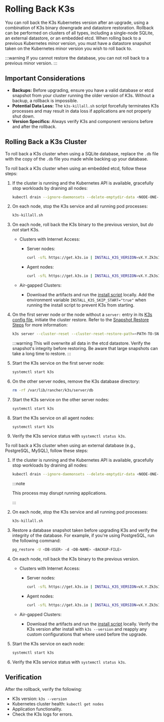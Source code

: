 # Rolling Back K3s

You can roll back the K3s Kubernetes version after an upgrade, using a combination of K3s binary downgrade and datastore restoration. Rollback can be performed on clusters of all types, including a single-node SQLite, an external datastore, or an embedded etcd. When rolling back to a previous Kubernetes minor version, you must have a datastore snapshot taken on the Kubernetes minor version you wish to roll back to.

:::warning
If you cannot restore the database, you can not roll back to a previous minor version.
:::

## Important Considerations

- **Backups:** Before upgrading, ensure you have a valid database or etcd snapshot from your cluster running the older version of K3s. Without a backup, a rollback is impossible.
- **Potential Data Loss:** The `k3s-killall.sh` script forcefully terminates K3s processes and may result in data loss if applications are not properly shut down.
- **Version Specifics:** Always verify K3s and component versions before and after the rollback.

## Rolling Back a K3s Cluster

<Tabs>
<TabItem value='SQLite' default>

To roll back a K3s cluster when using a SQLite database, replace the `.db` file with the copy of the `.db` file you made while backing up your database.

</TabItem>

<TabItem value='Embedded etcd' default>

To roll back a K3s cluster when using an embedded etcd, follow these steps:

1. If the cluster is running and the Kubernetes API is available, gracefully stop workloads by draining all nodes:

    ```bash
    kubectl drain --ignore-daemonsets --delete-emptydir-data <NODE-ONE-NAME> <NODE-TWO-NAME> <NODE-THREE-NAME> ...
    ```

1. On each node, stop the K3s service and all running pod processes:

    ```bash
    k3s-killall.sh
    ```

1. On each node, roll back the K3s binary to the previous version, but *do not* start K3s.

    - Clusters with Internet Access:

      - Server nodes:

        ```bash
        curl -sfL https://get.k3s.io | INSTALL_K3S_VERSION=vX.Y.Zk3s1 INSTALL_K3S_EXEC="server" INSTALL_K3S_SKIP_START="true" sh -
        ```

      - Agent nodes:

        ```bash
        curl -sfL https://get.k3s.io | INSTALL_K3S_VERSION=vX.Y.Zk3s1 INSTALL_K3S_EXEC="agent" INSTALL_K3S_SKIP_START="true" sh -
        ```

    - Air-gapped Clusters:

      - Download the artifacts and run the [install script](../installation/airgap.md#install-k3s) locally. Add the environment variable `INSTALL_K3S_SKIP_START="true"` when running the install script to prevent K3s from starting.

1. On the first server node or the node without a `server:` entry in its [K3s config file](../installation/configuration.md), initiate the cluster restore. Refer to the [Snapshot Restore Steps](../cli/etcd-snapshot.md#snapshot-restore-steps) for more information:

    ```bash
    k3s server --cluster-reset --cluster-reset-restore-path=<PATH-TO-SNAPSHOT>
    ```

    :::warning
    This will overwrite all data in the etcd datastore. Verify the snapshot's integrity before restoring. Be aware that large snapshots can take a long time to restore.
    :::

1. Start the K3s service on the first server node:

    ```bash
    systemctl start k3s
    ```

1. On the other server nodes, remove the K3s database directory:

    ```bash
    rm -rf /var/lib/rancher/k3s/server/db
    ```

1. Start the K3s service on the other server nodes:

    ```bash
    systemctl start k3s
    ```

1. Start the K3s service on all agent nodes:

    ```bash
    systemctl start k3s
    ```

1. Verify the K3s service status with `systemctl status k3s`.

</TabItem>

<TabItem value='External Database' default>

To roll back a K3s cluster when using an external database (e.g., PostgreSQL, MySQL), follow these steps:

1. If the cluster is running and the Kubernetes API is available, gracefully stop workloads by draining all nodes:

    ```bash
    kubectl drain --ignore-daemonsets --delete-emptydir-data <NODE-ONE-NAME> <NODE-TWO-NAME> <NODE-THREE-NAME> ...
    ```

    :::note

    This process may disrupt running applications.

    :::

1. On each node, stop the K3s service and all running pod processes:

    ```bash
    k3s-killall.sh
    ```

1. Restore a database snapshot taken before upgrading K3s and verify the integrity of the database. For example, if you're using PostgreSQL, run the following command:

    ```bash
    pg_restore -U <DB-USER> -d <DB-NAME> <BACKUP-FILE>
    ```

1. On each node, roll back the K3s binary to the previous version.

    - Clusters with Internet Access:
      - Server nodes:

        ```bash
        curl -sfL https://get.k3s.io | INSTALL_K3S_VERSION=vX.Y.Zk3s1 INSTALL_K3S_EXEC="server" sh -
        ```

      - Agent nodes:

        ```bash
        curl -sfL https://get.k3s.io | INSTALL_K3S_VERSION=vX.Y.Zk3s1 INSTALL_K3S_EXEC="agent" sh -
        ```

    - Air-gapped Clusters:

      - Download the artifacts and run the [install script](../installation/airgap.md#install-k3s) locally. Verify the K3s version after install with `k3s --version` and reapply any custom configurations that where used before the upgrade.

1. Start the K3s service on each node:

    ```bash
    systemctl start k3s
    ```

1. Verify the K3s service status with `systemctl status k3s`.

</TabItem>
</Tabs>

## Verification

After the rollback, verify the following:

- K3s version: `k3s --version`
- Kubernetes cluster health: `kubectl get nodes`
- Application functionality.
- Check the K3s logs for errors.
